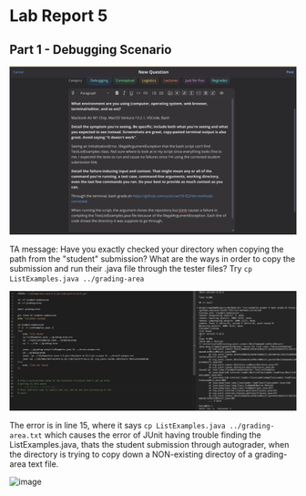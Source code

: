 # Lab Report 5
## Part 1 - Debugging Scenario
![image](s1.png)

TA message: Have you exactly checked your directory when copying the path from the "student" submission? What are the ways in order to copy the submission and run their .java file through the tester files? Try `cp ListExamples.java ../grading-area`

![image](s2.png)

The error is in line 15, where it says `cp ListExamples.java ../grading-area.txt` which causes the error of JUnit having trouble finding the ListExamples.java, thats the student submission through autograder, when the directory is trying to copy down a NON-existing directoy of a grading-area text file.

![image]()

